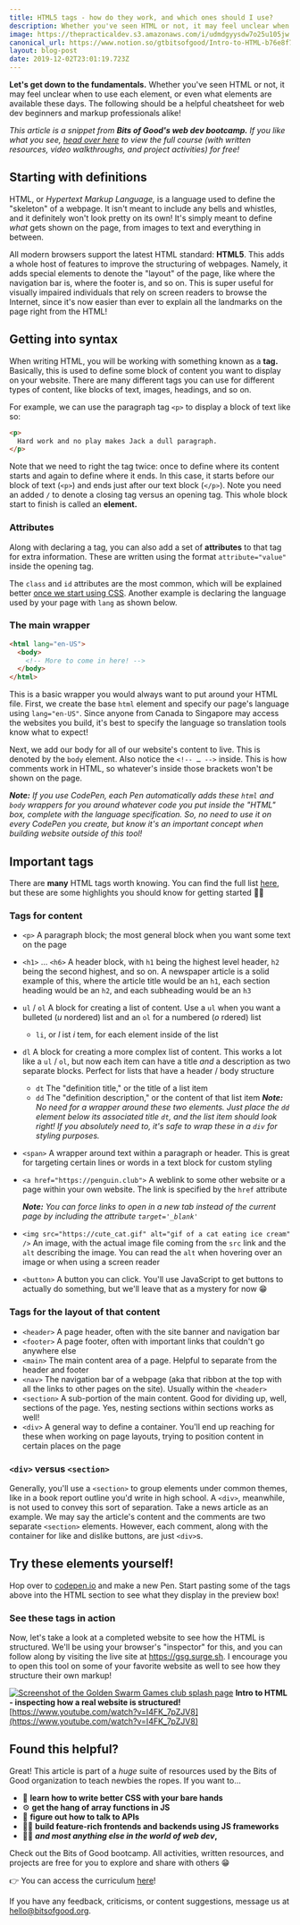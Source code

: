 ```yaml
---
title: HTML5 tags - how do they work, and which ones should I use?
description: Whether you've seen HTML or not, it may feel unclear when to use each element, or even what elements are available these days.
image: https://thepracticaldev.s3.amazonaws.com/i/udmdgyysdw7o25u105jw.png
canonical_url: https://www.notion.so/gtbitsofgood/Intro-to-HTML-b76e8f767a8f428989e68d7c09fd4dc3
layout: blog-post
date: 2019-12-02T23:01:19.723Z
---
```


**Let's get down to the fundamentals.** Whether you've seen HTML or not, it may feel unclear when to use each element, or even what elements are available these days. The following should be a helpful cheatsheet for web dev beginners and markup professionals alike!

_This article is a snippet from **Bits of Good's web dev bootcamp.** If you like what you see, [head over here](https://www.notion.so/gtbitsofgood/Curriculum-ca431096426b4fd1968ac49121ff2fdb) to view the full course (with written resources, video walkthroughs, and project activities) for free!_

## Starting with definitions

HTML, or _Hypertext Markup Language,_ is a language used to define the "skeleton" of a webpage. It isn't meant to include any bells and whistles, and it definitely won't look pretty on its own! It's simply meant to define _what_ gets shown on the page, from images to text and everything in between.

All modern browsers support the latest HTML standard: **HTML5**. This adds a whole host of features to improve the structuring of webpages. Namely, it adds special elements to denote the "layout" of the page, like where the navigation bar is, where the footer is, and so on. This is super useful for visually impaired individuals that rely on screen readers to browse the Internet, since it's now easier than ever to explain all the landmarks on the page right from the HTML!

## Getting into syntax

When writing HTML, you will be working with something known as a **tag.** Basically, this is used to define some block of content you want to display on your website. There are many different tags you can use for different types of content, like blocks of text, images, headings, and so on.

For example, we can use the paragraph tag `<p>` to display a block of text like so:

```html
<p>
  Hard work and no play makes Jack a dull paragraph.
</p>
```

Note that we need to right the tag twice: once to define where its content starts and again to define where it ends. In this case, it starts before our block of text (`<p>`) and ends just after our text block (`</p>`). Note you need an added `/` to denote a closing tag versus an opening tag. This whole block start to finish is called an **element.**

### Attributes

Along with declaring a tag, you can also add a set of **attributes** to that tag for extra information. These are written using the format `attribute="value"` inside the opening tag.

The `class` and `id` attributes are the most common, which will be explained better [once we start using CSS](https://www.notion.so/gtbitsofgood/CSS-Overview-and-specificity-519611a09c684d85910f40a3e00fcb06). Another example is declaring the language used by your page with `lang` as shown below.

### The main wrapper

```html
<html lang="en-US">
  <body>
    <!-- More to come in here! -->
  </body>
</html>
```

This is a basic wrapper you would always want to put around your HTML file. First, we create the base `html` element and specify our page's language using `lang="en-US"`. Since anyone from Canada to Singapore may access the websites you build, it's best to specify the language so translation tools know what to expect!

Next, we add our body for all of our website's content to live. This is denoted by the `body` element. Also notice the `<!-- … -->` inside. This is how comments work in HTML, so whatever's inside those brackets won't be shown on the page.

_**Note:** If you use CodePen, each Pen automatically adds these `html` and `body` wrappers for you around whatever code you put inside the "HTML" box, complete with the language specification. So, no need to use it on every CodePen you create, but know it's an important concept when building website outside of this tool!_

## Important tags

There are **many** HTML tags worth knowing. You can find the full list [here](https://www.tutorialrepublic.com/html-reference/html5-tags.php), but these are some highlights you should know for getting started 🏃‍♂️

### Tags for content

- `<p>` A paragraph block; the most general block when you want some text on the page
- `<h1>` ... `<h6>` A header block, with `h1` being the highest level header, `h2` being the second highest, and so on. A newspaper article is a solid example of this, where the article title would be an `h1`, each section heading would be an `h2`, and each subheading would be an `h3`
- `ul` / `ol` A block for creating a list of content. Use a `ul` when you want a bulleted (_u_ nordered) list and an `ol` for a numbered (_o_ rdered) list
  - `li`, or _l_ ist _i_ tem, for each element inside of the list
- `dl` A block for creating a more complex list of content. This works a lot like a `ul` / `ol`, but now each item can have a title _and_ a description as two separate blocks. Perfect for lists that have a header / body structure
  - `dt` The "definition title," or the title of a list item
  - `dd` The "definition description," or the content of that list item
    _**Note:** No need for a wrapper around these two elements. Just place the `dd` element below its associated title `dt`, and the list item should look right! If you absolutely need to, it's safe to wrap these in a `div` for styling purposes._
- `<span>` A wrapper around text within a paragraph or header. This is great for targeting certain lines or words in a text block for custom styling
- `<a href="https://penguin.club">` A weblink to some other website or a page within your own website. The link is specified by the `href` attribute

  _**Note:** You can force links to open in a new tab instead of the current page by including the attribute `target='_blank'`_

- `<img src="https://cute_cat.gif" alt="gif of a cat eating ice cream" />` An image, with the actual image file coming from the `src` link and the `alt` describing the image. You can read the `alt` when hovering over an image or when using a screen reader
- `<button>` A button you can click. You'll use JavaScript to get buttons to actually do something, but we'll leave that as a mystery for now 😁

### Tags for the layout of that content

- `<header>` A page header, often with the site banner and navigation bar
- `<footer>` A page footer, often with important links that couldn't go anywhere else
- `<main>` The main content area of a page. Helpful to separate from the header and footer
- `<nav>` The navigation bar of a webpage (aka that ribbon at the top with all the links to other pages on the site). Usually within the `<header>`
- `<section>` A sub-portion of the main content. Good for dividing up, well, sections of the page. Yes, nesting sections within sections works as well!
- `<div>` A general way to define a container. You'll end up reaching for these when working on page layouts, trying to position content in certain places on the page

### `<div>` versus `<section>`

Generally, you'll use a `<section>` to group elements under common themes, like in a book report outline you'd write in high school. A `<div>`, meanwhile, is not used to convey this sort of separation. Take a news article as an example. We may say the article's content and the comments are two separate `<section>` elements. However, each comment, along with the container for like and dislike buttons, are just `<div>`s.

## Try these elements yourself!

Hop over to [codepen.io](https://codepen.io) and make a new Pen. Start pasting some of the tags above into the HTML section to see what they display in the preview box!

### See these tags in action

Now, let's take a look at a completed website to see how the HTML is structured. We'll be using your browser's "inspector" for this, and you can follow along by visiting the live site at https://gsg.surge.sh. I encourage you to open this tool on some of your favorite website as well to see how they structure their own markup!

[![Screenshot of the Golden Swarm Games club splash page](https://img.youtube.com/vi/I4FK_7pZJV8/0.jpg)](http://www.youtube.com/watch?v=I4FK_7pZJV8 'Intro to HTML - inspecting how a real website is structured!')
**Intro to HTML - inspecting how a real website is structured!**
[https://www.youtube.com/watch?v=I4FK_7pZJV8](https://www.youtube.com/watch?v=I4FK_7pZJV8)

## Found this helpful?

Great! This article is part of a _huge_ suite of resources used by the Bits of Good organization to teach newbies the ropes. If you want to...

- 💅 **learn how to write better CSS with your bare hands**
- ⚙️ **get the hang of array functions in JS**
- 📶 **figure out how to talk to APIs**
- 👩‍💻 **build feature-rich frontends and backends using JS frameworks**
- 🏃‍♂️ **_and most anything else in the world of web dev_,**

Check out the Bits of Good bootcamp. All activities, written resources, and projects are free for you to explore and share with others 😁

👉 You can access the curriculum [here](https://www.notion.so/gtbitsofgood/Curriculum-ca431096426b4fd1968ac49121ff2fdb)!

If you have any feedback, criticisms, or content suggestions, message us at hello@bitsofgood.org.
